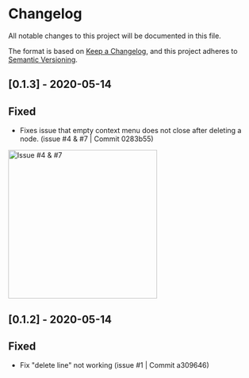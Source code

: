 # Changelog
All notable changes to this project will be documented in this file.

The format is based on [Keep a Changelog](https://keepachangelog.com/en/1.0.0/),
and this project adheres to [Semantic Versioning](https://semver.org/spec/v2.0.0.html).


## [0.1.3] - 2020-05-14

## Fixed
- Fixes issue that empty context menu does not close after deleting a node. (issue #4 & #7 | Commit 0283b55)
<p>
  <img height="300" src="https://user-images.githubusercontent.com/44234669/81967867-2ff35580-9639-11ea-8344-1a9b9352bad5.gif" alt="Issue #4 & #7"/>
</p>

## [0.1.2] - 2020-05-14

## Fixed
- Fix "delete line" not working (issue #1 | Commit a309646)